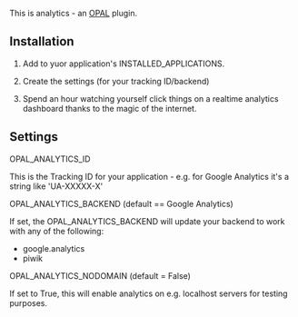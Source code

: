 This is analytics - an [OPAL](https://github.com/openhealthcare/opal) plugin.

## Installation

1. Add to yuor application's INSTALLED_APPLICATIONS.

2. Create the settings (for your tracking ID/backend)

3. Spend an hour watching yourself click things on a realtime analytics dashboard 
thanks to the magic of the internet.

## Settings

OPAL_ANALYTICS_ID 

This is the Tracking ID for your application - e.g. for Google Analytics it's a
string like 'UA-XXXXX-X'

OPAL_ANALYTICS_BACKEND (default == Google Analytics)

If set, the OPAL_ANALYTICS_BACKEND will update your backend to work with 
any of the following:

* google.analytics
* piwik

OPAL_ANALYTICS_NODOMAIN (default = False)

If set to True, this will enable analytics on e.g. localhost servers
for testing purposes.

